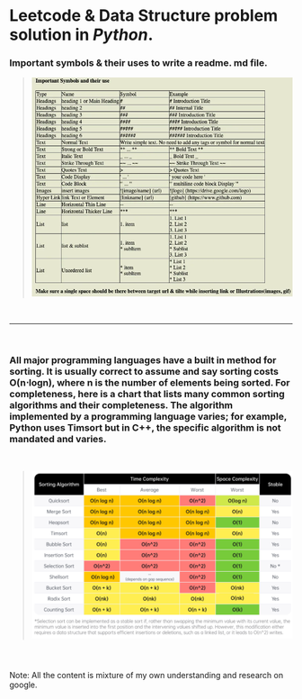 # **Leetcode** & **Data Structure** problem solution in _Python_.

### Important **symbols** & their uses to write a readme. md file.

 >![image](Images/readme_sybmols.png)

<br />

***

<br />

### All major programming languages have a built in method for sorting. It is usually correct to assume and say sorting costs O(n⋅logn), where n is the number of elements being sorted. For completeness, here is a chart that lists many common sorting algorithms and their completeness. The algorithm implemented by a programming language varies; for example, Python uses Timsort but in C++, the specific algorithm is not mandated and varies. 
<br />

  >![image](Images/sorting-algorithm-complexity.png)

<br />

### 



Note: All the content is mixture of my own understanding and research on google. 
